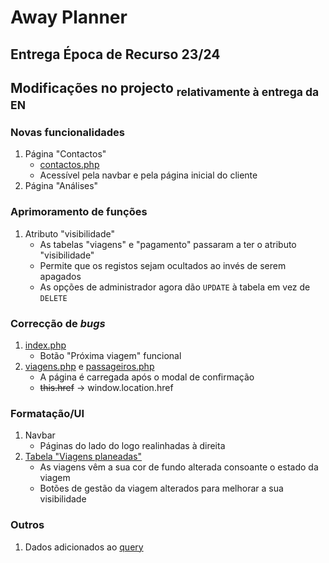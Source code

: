 # **Away Planner**
## Entrega Época de Recurso 23/24


## Modificações no projecto <sub>relativamente à entrega da EN </sub>
### Novas funcionalidades
1. Página "Contactos"
    - [contactos.php](contactos.php)
    - Acessível pela navbar e pela página inicial do cliente
2. Página "Análises"

### Aprimoramento de funções
1. Atributo "visibilidade"
    - As tabelas "viagens" e "pagamento" passaram a ter o atributo "visibilidade"
    - Permite que os registos sejam ocultados ao invés de serem apagados
    - As opções de administrador agora dão `UPDATE` à tabela em vez de `DELETE` 

### Correcção de _bugs_ 
1. [index.php](index.php)
    - Botão "Próxima viagem" funcional
2. [viagens.php](viagens.php) e [passageiros.php](passageiros.php)
    - A página é carregada após o modal de confirmação
    - ~~this.href~~ -> window.location.href 
### Formatação/UI
1. Navbar
    - Páginas do lado do logo realinhadas à direita
2. [Tabela "Viagens planeadas"](viagens.php)
    - As viagens vêm a sua cor de fundo alterada consoante o estado da viagem
    - Botões de gestão da viagem alterados para melhorar a sua visibilidade 

### Outros
1. Dados adicionados ao [query](ap.sql)
